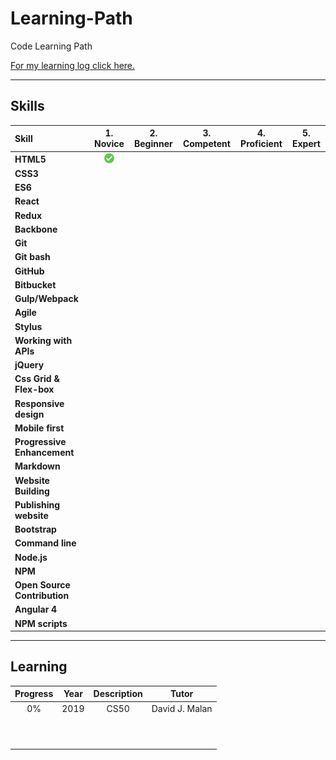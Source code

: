 # Learning-Path
Code Learning Path

[For my learning log click here.](code-log.md)

------

## Skills

[done]: img/checked.png

|            Skill           |   1. Novice     |  2. Beginner    |  3. Competent   |  4. Proficient  |  5. Expert     |
|:-------------------------- |:---------------:|:---------------:|:---------------:|:---------------:|:--------------:|
|**HTML5**                   |      ![done]    |                 |                 |                 |                |
|**CSS3**                    |                 |                 |                 |                 |                |
|**ES6**                     |                 |                 |                 |                 |                |
|**React**                   |                 |                 |                 |                 |                |
|**Redux**                   |                 |                 |                 |                 |                |
|**Backbone**                |                 |                 |                 |                 |                |
|**Git**                     |                 |                 |                 |                 |                | 
|**Git bash**                |                 |                 |                 |                 |                |   
|**GitHub**                  |                 |                 |                 |                 |                |   
|**Bitbucket**               |                 |                 |                 |                 |                |   
|**Gulp/Webpack**            |                 |                 |                 |                 |                | 
|**Agile**                   |                 |                 |                 |                 |                |  
|**Stylus**                  |                 |                 |                 |                 |                |  
|**Working with APIs**       |                 |                 |                 |                 |                | 
|**jQuery**                  |                 |                 |                 |                 |                |  
|**Css Grid & Flex-box**     |                 |                 |                 |                 |                | 
|**Responsive design**       |                 |                 |                 |                 |                | 
|**Mobile first**            |                 |                 |                 |                 |                | 
|**Progressive Enhancement** |                 |                 |                 |                 |                |  
|**Markdown**                |                 |                 |                 |                 |                |   
|**Website Building**        |                 |                 |                 |                 |                |
|**Publishing website**      |                 |                 |                 |                 |                |  
|**Bootstrap**               |                 |                 |                 |                 |                | 
|**Command line**            |                 |                 |                 |                 |                | 
|**Node.js**                 |                 |                 |                 |                 |                | 
|**NPM**                     |                 |                 |                 |                 |                | 
|**Open Source Contribution**|                 |                 |                 |                 |                | 
|**Angular 4**               |                 |                 |                 |                 |                |   
|**NPM scripts**             |                 |                 |                 |                 |                |  
 
----

## Learning

|     Progress     |   Year   |   Description   |       Tutor      | 
|:----------------:|:--------:|:---------------:|:----------------:|
|        0%        |   2019   |      CS50       |  David J. Malan  |
|                  |          |                 |                  |
|                  |          |                 |                  |
|                  |          |                 |                  |
|                  |          |                 |                  |
|                  |          |                 |                  |
|                  |          |                 |                  |
|                  |          |                 |                  |
|                  |          |                 |                  |
|                  |          |                 |                  |
|                  |          |                 |                  |
